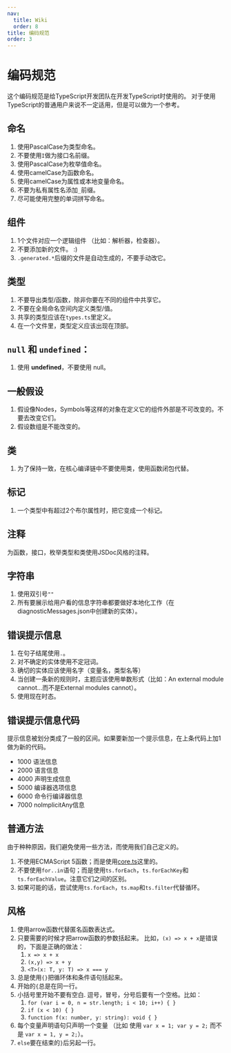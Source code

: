 ```yaml
---
nav:
  title: Wiki
  order: 8
title: 编码规范
order: 3
---
```


# 编码规范

这个编码规范是给TypeScript开发团队在开发TypeScript时使用的。 对于使用TypeScript的普通用户来说不一定适用，但是可以做为一个参考。

## 命名

1. 使用PascalCase为类型命名。
2. 不要使用`I`做为接口名前缀。
3. 使用PascalCase为枚举值命名。
4. 使用camelCase为函数命名。
5. 使用camelCase为属性或本地变量命名。
6. 不要为私有属性名添加`_`前缀。
7. 尽可能使用完整的单词拼写命名。

## 组件

1. 1个文件对应一个逻辑组件 （比如：解析器，检查器）。
2. 不要添加新的文件。 :\)
3. `.generated.*`后缀的文件是自动生成的，不要手动改它。

## 类型

1. 不要导出类型/函数，除非你要在不同的组件中共享它。
2. 不要在全局命名空间内定义类型/值。
3. 共享的类型应该在`types.ts`里定义。
4. 在一个文件里，类型定义应该出现在顶部。

## `null` 和 `undefined`：

1. 使用 **undefined**，不要使用 null。

## 一般假设

1. 假设像Nodes，Symbols等这样的对象在定义它的组件外部是不可改变的。不要去改变它们。
2. 假设数组是不能改变的。

## 类

1. 为了保持一致，在核心编译链中不要使用类，使用函数闭包代替。

## 标记

1. 一个类型中有超过2个布尔属性时，把它变成一个标记。

## 注释

为函数，接口，枚举类型和类使用JSDoc风格的注释。

## 字符串

1. 使用双引号`""`
2. 所有要展示给用户看的信息字符串都要做好本地化工作（在diagnosticMessages.json中创建新的实体）。

## 错误提示信息

1. 在句子结尾使用`.`。
2. 对不确定的实体使用不定冠词。
3. 确切的实体应该使用名字（变量名，类型名等）
4. 当创建一条新的规则时，主题应该使用单数形式（比如：An external module cannot...而不是External modules cannot）。
5. 使用现在时态。

## 错误提示信息代码

提示信息被划分类成了一般的区间。如果要新加一个提示信息，在上条代码上加1做为新的代码。

* 1000 语法信息
* 2000 语言信息
* 4000 声明生成信息
* 5000 编译器选项信息
* 6000 命令行编译器信息
* 7000 noImplicitAny信息

## 普通方法

由于种种原因，我们避免使用一些方法，而使用我们自己定义的。

1. 不使用ECMAScript 5函数；而是使用[core.ts](https://github.com/Microsoft/TypeScript/blob/master/src/compiler/core.ts)这里的。
2. 不要使用`for..in`语句；而是使用`ts.forEach`，`ts.forEachKey`和`ts.forEachValue`。注意它们之间的区别。
3. 如果可能的话，尝试使用`ts.forEach`，`ts.map`和`ts.filter`代替循环。

## 风格

1. 使用arrow函数代替匿名函数表达式。
2. 只要需要的时候才把arrow函数的参数括起来。 比如，`(x) => x + x`是错误的，下面是正确的做法：
   1. `x => x + x`
   2. `(x,y) => x + y`
   3. `<T>(x: T, y: T) => x === y`
3. 总是使用`{}`把循环体和条件语句括起来。
4. 开始的`{`总是在同一行。
5. 小括号里开始不要有空白.  逗号，冒号，分号后要有一个空格。比如：
   1. `for (var i = 0, n = str.length; i < 10; i++) { }`
   2. `if (x < 10) { }`
   3. `function f(x: number, y: string): void { }`
6. 每个变量声明语句只声明一个变量  （比如 使用 `var x = 1; var y = 2;` 而不是 `var x = 1, y = 2;`）。
7. `else`要在结束的`}`后另起一行。

